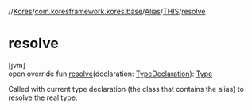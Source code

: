 //[Kores](../../../../index.md)/[com.koresframework.kores.base](../../index.md)/[Alias](../index.md)/[THIS](index.md)/[resolve](resolve.md)

# resolve

[jvm]\
open override fun [resolve](resolve.md)(declaration: [TypeDeclaration](../../-type-declaration/index.md)): [Type](https://docs.oracle.com/javase/8/docs/api/java/lang/reflect/Type.html)

Called with current type declaration (the class that contains the alias) to resolve the real type.
